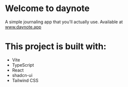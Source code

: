 # Welcome to daynote
A simple journaling app that you'll actually use. Available at www.daynote.app


# This project is built with:
- Vite
- TypeScript
- React
- shadcn-ui
- Tailwind CSS
